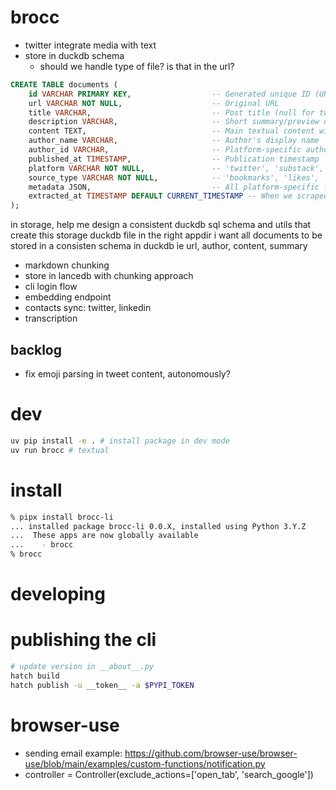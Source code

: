 # brocc

- twitter integrate media with text
- store in duckdb schema
  - should we handle type of file? is that in the url?

```sql
CREATE TABLE documents (
    id VARCHAR PRIMARY KEY,                  -- Generated unique ID (URL hash)
    url VARCHAR NOT NULL,                    -- Original URL
    title VARCHAR,                           -- Post title (null for tweets)
    description VARCHAR,                     -- Short summary/preview of content
    content TEXT,                            -- Main textual content with integrated media references
    author_name VARCHAR,                     -- Author's display name
    author_id VARCHAR,                       -- Platform-specific author identifier
    published_at TIMESTAMP,                  -- Publication timestamp
    platform VARCHAR NOT NULL,               -- 'twitter', 'substack', etc.
    source_type VARCHAR NOT NULL,            -- 'bookmarks', 'likes', 'feed', 'newsletter', etc.
    metadata JSON,                           -- All platform-specific fields
    extracted_at TIMESTAMP DEFAULT CURRENT_TIMESTAMP -- When we scraped it
);
```

in storage, help me design a consistent duckdb sql schema and utils that create this storage duckdb file in the right appdir
i want all documents to be stored in a consisten schema in duckdb
ie url, author, content, summary

- markdown chunking
- store in lancedb with chunking approach
- cli login flow
- embedding endpoint
- contacts sync: twitter, linkedin
- transcription

## backlog

- fix emoji parsing in tweet content, autonomously?

# dev

```sh
uv pip install -e . # install package in dev mode
uv run brocc # textual
```

# install

```sh
% pipx install brocc-li
... installed package brocc-li 0.0.X, installed using Python 3.Y.Z
...  These apps are now globally available
...    - brocc
% brocc
```

# developing

# publishing the cli

```sh
# update version in __about__.py
hatch build
hatch publish -u __token__ -a $PYPI_TOKEN
```

# browser-use

- sending email example: https://github.com/browser-use/browser-use/blob/main/examples/custom-functions/notification.py
- controller = Controller(exclude_actions=['open_tab', 'search_google'])
